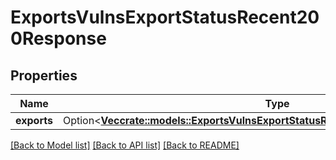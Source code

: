# ExportsVulnsExportStatusRecent200Response

## Properties

Name | Type | Description | Notes
------------ | ------------- | ------------- | -------------
**exports** | Option<[**Vec<crate::models::ExportsVulnsExportStatusRecent200ResponseExportsInner>**](exports_vulns_export_status_recent_200_response_exports_inner.md)> |  | [optional]

[[Back to Model list]](../README.md#documentation-for-models) [[Back to API list]](../README.md#documentation-for-api-endpoints) [[Back to README]](../README.md)


